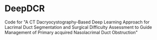 # DeepDCR
Code for "A CT Dacryocystography-Based Deep Learning Approach for Lacrimal Duct Segmentation and Surgical Difficulty Assessment to Guide Management of Primary acquired Nasolacrimal Duct Obstruction"
